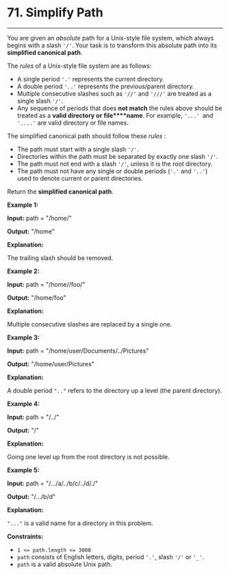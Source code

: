# 71. Simplify Path

---

You are given an _absolute_ path for a Unix-style file system, which always begins with a slash `'/'`. Your task is to transform this absolute path into its **simplified canonical path**.

The _rules_ of a Unix-style file system are as follows:

  * A single period `'.'` represents the current directory.
  * A double period `'..'` represents the previous/parent directory.
  * Multiple consecutive slashes such as `'//'` and `'///'` are treated as a single slash `'/'`.
  * Any sequence of periods that does **not match** the rules above should be treated as a **valid directory or** **file****name**. For example, `'...' `and `'....'` are valid directory or file names.



The simplified canonical path should follow these _rules_ :

  * The path must start with a single slash `'/'`.
  * Directories within the path must be separated by exactly one slash `'/'`.
  * The path must not end with a slash `'/'`, unless it is the root directory.
  * The path must not have any single or double periods (`'.'` and `'..'`) used to denote current or parent directories.



Return the **simplified canonical path**.

 

**Example 1:**

**Input:** path = "/home/"

**Output:** "/home"

**Explanation:**

The trailing slash should be removed.

**Example 2:**

**Input:** path = "/home//foo/"

**Output:** "/home/foo"

**Explanation:**

Multiple consecutive slashes are replaced by a single one.

**Example 3:**

**Input:** path = "/home/user/Documents/../Pictures"

**Output:** "/home/user/Pictures"

**Explanation:**

A double period `".."` refers to the directory up a level (the parent directory).

**Example 4:**

**Input:** path = "/../"

**Output:** "/"

**Explanation:**

Going one level up from the root directory is not possible.

**Example 5:**

**Input:** path = "/.../a/../b/c/../d/./"

**Output:** "/.../b/d"

**Explanation:**

`"..."` is a valid name for a directory in this problem.

 

**Constraints:**

  * `1 <= path.length <= 3000`
  * `path` consists of English letters, digits, period `'.'`, slash `'/'` or `'_'`.
  * `path` is a valid absolute Unix path.


